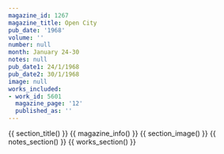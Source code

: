 ```yaml
---
magazine_id: 1267
magazine_title: Open City
pub_date: '1968'
volume: ''
number: null
month: January 24-30
notes: null
pub_date1: 24/1/1968
pub_date2: 30/1/1968
image: null
works_included:
- work_id: 5601
  magazine_page: '12'
  published_as: ''
---
```


{{ section_title() }}
{{ magazine_info() }}
{{ section_image() }}
{{ notes_section() }}
{{ works_section() }}
